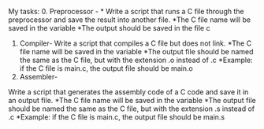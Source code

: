  My tasks:
0. Preprocessor -
*
Write a script that runs a C file through the preprocessor and save the result into another file.
*The C file name will be saved in the variable 
*The output should be saved in the file c
1. Compiler-
Write a script that compiles a C file but does not link.
*The C file name will be saved in the variable 
*The output file should be named the same as the C file, but with the extension .o instead of .c
*Example: if the C file is main.c, the output file should be main.o
2. Assembler-

Write a script that generates the assembly code of a C code and save it in an output file.
*The C file name will be saved in the variable 
*The output file should be named the same as the C file, but with the extension .s instead of .c
*Example: if the C file is main.c, the output file should be main.s 
